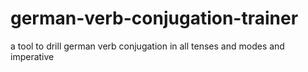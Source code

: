 # german-verb-conjugation-trainer
a tool to drill german verb conjugation in all tenses and modes and imperative
